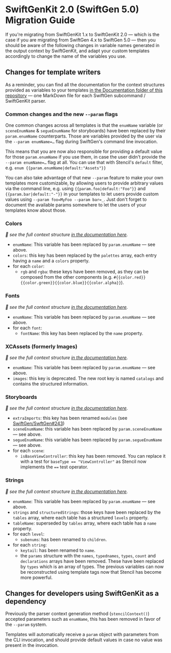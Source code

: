 # SwiftGenKit 2.0 (SwiftGen 5.0) Migration Guide

If you're migrating from SwiftGenKit 1.x to SwiftGenKit 2.0 — which is the case if you are migrating from SwiftGen 4.x to SwiftGen 5.0 — then you should be aware of the following changes in variable names generated in the output context by SwiftGenKit, and adapt your custom templates accordingly to change the name of the variables you use.

## Changes for template writers

As a reminder, you can find all the documentation for the context structures provided as variables to your templates [in the Documentation folder of this repository](https://github.com/SwiftGen/SwiftGenKit/tre/master/Documentation/) — one MarkDown file for each SwiftGen subcommand / SwiftGenKit parser.

### Common changes and the new `--param` flags

One common changes across all templates is that the `enumName` variable (or `sceneEnumName` & `segueEnumName` for storyboards) have been replaced by their `param.enumName` counterparts. Those are variables provided by the user via the `--param enumName=…` flag during SwiftGen's command line invocation.

This means that you are now also responsible for providing a default value for those `param.enumName` if you use them, in case the user didn't provide the `--param enumName=…` flag at all. You can use that with Stencil's `default` filter, e.g. `enum {{param.enumName|default:"Assets"}}`

You can also take advantage of that new `--param` feature to make your own templates more customizable, by allowing users to provide arbitrary values via the command line, e.g. using `{{param.foo|default:"Foo"}}` and `{{param.bar|default:"-"}}` in your templates to let users provide custom values using `--param foo=MyFoo --param bar=_`. Just don't forget to document the available params somewhere to let the users of your templates know about those.

### Colors

_📖 see the full context structure [in the documentation here](https://github.com/SwiftGen/SwiftGenKit/blob/master/Documentation/Colors.md)._

- `enumName`: This variable has been replaced by `param.enumName` — see above.
- `colors`: this key has been replaced by the `palettes` array, each entry having a `name` and a `colors` property.
- for each `color`:
  - `rgb` and `rgba`: these keys have been removed, as they can be composed from the other components (e.g. `#{{color.red}}{{color.green}}{{color.blue}}{{color.alpha}}`).

### Fonts

_📖 see the full context structure [in the documentation here](https://github.com/SwiftGen/SwiftGenKit/blob/master/Documentation/Fonts.md)._

- `enumName`: This variable has been replaced by `param.enumName` — see above.
- for each `font`:
  - `fontName`: this key has been replaced by the `name` property.

### XCAssets (formerly Images)

_📖 see the full context structure [in the documentation here](https://github.com/SwiftGen/SwiftGenKit/blob/master/Documentation/Assets.md)._

- `enumName`: This variable has been replaced by `param.enumName` — see above.
- `images`: this key is deprecated. The new root key is named `catalogs` and contains the structured information.

### Storyboards

_📖 see the full context structure [in the documentation here](https://github.com/SwiftGen/SwiftGenKit/blob/master/Documentation/Storyboards.md)._

- `extraImports`: this key has been renamed `modules` (see [SwiftGen/SwftGen#243](https://github.com/AliSoftware/SwiftGen/pull/243))
- `sceneEnumName`: this variable has been replaced by `param.sceneEnumName` — see above.
- `segueEnumName`: this variable has been replaced by `param.segueEnumName` — see above.
- for each `scene`:
  - `isBaseViewController`: this key has been removed. You can replace it with a test for `baseType == "ViewController"` as Stencil now implements the `==` test operator.

### Strings

_📖 see the full context structure [in the documentation here](https://github.com/SwiftGen/SwiftGenKit/blob/master/Documentation/Strings.md)._

- `enumName`: This variable has been replaced by `param.enumName` — see above.
- `strings` and `structuredStrings`: those keys have been replaced by the `tables` array, where each table has a structured `levels` property.
- `tableName`: superseded by `tables` array, where each table has a `name` property.
- for each `level`:
  - `subenums`: has been renamed to `children`.
- for each `string`:
  - `keytail`: has been renamed to `name`.
  - the `params` structure with the `names`, `typednames`, `types`, `count` and `declarations` arrays have been removed. These have been replaced by `types` which is an array of types. The previous variables
 can now be reconstructed using template tags now that Stencil has become more powerful.

## Changes for developers using SwiftGenKit as a dependency

Previously the parser context generation method (`stencilContext()`) accepted parameters such as `enumName`, this has been removed in favor of the `--param` system.

Templates will automatically receive a `param` object with parameters from the CLI invocation, and should provide default values in case no value was present in the invocation.
